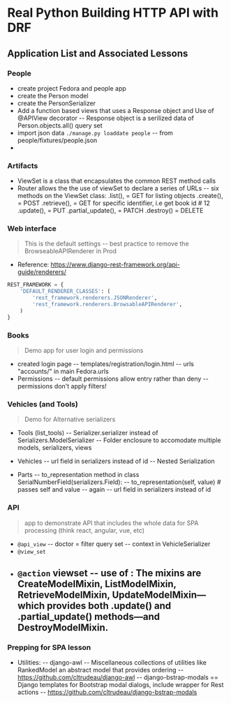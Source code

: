 # Real Python Building HTTP API with DRF

## Application List and Associated Lessons

### People
  - create project Fedora and people app
  - create the Person model
  - create the PersonSerializer
  - Add a function based views that uses a Response object and Use of @APIView decorator
    -- Response object is a serilized data of Person.objects.all() query set
  - import json data
  ```./manage.py loaddate people``` 
    -- from people/fixtures/people.json
  - 

### Artifacts
  - ViewSet is a class that encapsulates the common REST method calls
  - Router allows the the use of viewSet to declare a series of URLs
    -- six methods on the ViewSet class: 
        .list(), = GET for listing objects
        .create(), = POST
        .retrieve(), = GET for specific identifier, i.e get book id # 12
        .update(), = PUT
        .partial_update(), = PATCH
        .destroy() = DELETE

### Web interface
> This is the default settings -- best practice to remove the BrowseableAPIRenderer in Prod

- Reference: https://www.django-rest-framework.org/api-guide/renderers/

```python
REST_FRAMEWORK = {
    'DEFAULT_RENDERER_CLASSES': (
        'rest_framework.renderers.JSONRenderer',
        'rest_framework.renderers.BrowsableAPIRenderer',
    )
}
```

### Books
> Demo app for user login and permissions

- created login page
  -- templates/registration/login.html
  -- urls "accounts/" in main Fedora.urls
- Permissions
  -- default permissions allow entry rather than deny
  -- permissions don't apply filters!


### Vehicles (and Tools)
> Demo for Alternative serializers
- Tools (list_tools)
  -- Serializer.serializer instead of Serializers.ModelSerializer
  -- Folder enclosure to accomodate multiple models, serializers, views
- Vehicles 
  -- url field in serializers instead of id
  -- Nested Serialization

- Parts
  -- to_representation method in  class SerialNumberField(serializers.Field):
    -- to_representation(self, value) # passes self and value
  -- again -- url field in serializers instead of id

### API
> app to demonstrate API that includes the whole data for SPA processing (think react, angular, vue, etc)
- `@api_view`
  -- doctor = filter query set
  -- context in VehicleSerializer
- `@view_set`
- `@action` viewset
  -- use of :  The mixins are CreateModelMixin, ListModelMixin, RetrieveModelMixin, UpdateModelMixin—which provides both .update() and .partial_update() methods—and DestroyModelMixin.
  -- 

### Prepping for SPA lesson
- Utilities:
  -- django-awl
    -- Miscellaneous collections of utilities like RankedModel an abstract model that provides ordering
    -- https://github.com/cltrudeau/django-awl
  -- django-bstrap-modals
    == Django templates for Bootstrap modal dialogs, include wrapper for Rest actions
    -- https://github.com/cltrudeau/django-bstrap-modals 
